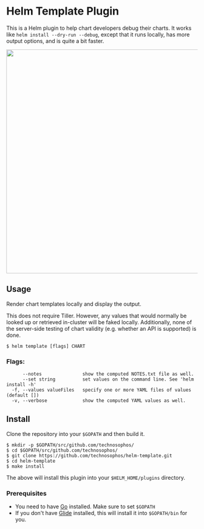 # Helm Template Plugin

This is a Helm plugin to help chart developers debug their charts. It works like
`helm install --dry-run --debug`, except that it runs locally, has more output
options, and is quite a bit faster.

<a href="https://asciinema.org/a/8kuehzpx5xyl8cm3cairica8z" target="_blank"><img src="https://asciinema.org/a/8kuehzpx5xyl8cm3cairica8z.png" width="589"/></a>

## Usage

Render chart templates locally and display the output.

This does not require Tiller. However, any values that would normally be
looked up or retrieved in-cluster will be faked locally. Additionally, none
of the server-side testing of chart validity (e.g. whether an API is supported)
is done.

```
$ helm template [flags] CHART
```

### Flags:

```
      --notes               show the computed NOTES.txt file as well.
      --set string          set values on the command line. See 'helm install -h'
  -f, --values valueFiles   specify one or more YAML files of values (default [])
  -v, --verbose             show the computed YAML values as well.
```


## Install

Clone the repository into your `$GOPATH` and then build it.

```
$ mkdir -p $GOPATH/src/github.com/technosophos/
$ cd $GOPATH/src/github.com/technosophos/
$ git clone https://github.com/technosophos/helm-template.git
$ cd helm-template
$ make install
```

The above will install this plugin into your `$HELM_HOME/plugins` directory.

### Prerequisites

- You need to have [Go](http://golang.org) installed. Make sure to set `$GOPATH`
- If you don't have [Glide](http://glide.sh) installed, this will install it into
  `$GOPATH/bin` for you.
